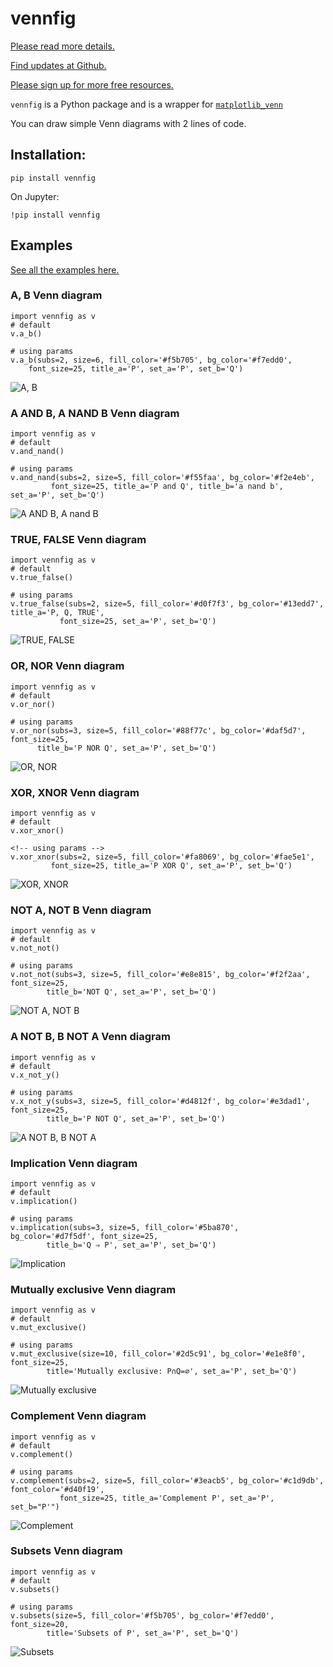 # vennfig

[Please read more details.](https://towardsdatascience.com/introducing-basic-venn-diagram-python-package-vennfig-fa3f8e4dcb36)

[Find updates at Github.](https://github.com/shinokada/vennfig)

[Please sign up for more free resources.](https://mailchi.mp/ae9891ba897a/codewithshin)



`vennfig` is a Python package and is a wrapper for [`matplotlib_venn`](https://github.com/konstantint/matplotlib-venn)

You can draw simple Venn diagrams with 2 lines of code.

## Installation:

```
pip install vennfig
```

On Jupyter:

```
!pip install vennfig
```

## Examples

[See all the examples here.](https://jovian.ml/shinokada/vennfig)

### A, B Venn diagram

```
import vennfig as v
# default
v.a_b()

# using params
v.a_b(subs=2, size=6, fill_color='#f5b705', bg_color='#f7edd0', 
    font_size=25, title_a='P', set_a='P', set_b='Q')
```

![A, B](https://raw.githubusercontent.com/shinokada/vennfig/master/image/a_b.png)

### A AND B, A NAND B Venn diagram

```
import vennfig as v
# default
v.and_nand()

# using params
v.and_nand(subs=2, size=5, fill_color='#f55faa', bg_color='#f2e4eb', 
         font_size=25, title_a='P and Q', title_b='a nand b', set_a='P', set_b='Q')
```

![A AND B, A nand B](https://raw.githubusercontent.com/shinokada/vennfig/master/image/and_nand.png)

### TRUE, FALSE Venn diagram

```
import vennfig as v
# default
v.true_false()

# using params
v.true_false(subs=2, size=5, fill_color='#d0f7f3', bg_color='#13edd7', title_a='P, Q, TRUE',
           font_size=25, set_a='P', set_b='Q')
```

![TRUE, FALSE](https://raw.githubusercontent.com/shinokada/vennfig/master/image/true_false.png)

### OR, NOR Venn diagram

```
import vennfig as v
# default
v.or_nor()

# using params
v.or_nor(subs=3, size=5, fill_color='#88f77c', bg_color='#daf5d7', font_size=25,
      title_b='P NOR Q', set_a='P', set_b='Q')
```

![OR, NOR](https://raw.githubusercontent.com/shinokada/vennfig/master/image/or_nor.png)

### XOR, XNOR Venn diagram

```
import vennfig as v
# default
v.xor_xnor()

<!-- using params -->
v.xor_xnor(subs=2, size=5, fill_color='#fa8069', bg_color='#fae5e1', 
         font_size=25, title_a='P XOR Q', set_a='P', set_b='Q')
```

![XOR, XNOR](https://raw.githubusercontent.com/shinokada/vennfig/master/image/xor_xnor.png)

### NOT A, NOT B Venn diagram

```
import vennfig as v
# default
v.not_not()

# using params
v.not_not(subs=3, size=5, fill_color='#e8e815', bg_color='#f2f2aa', font_size=25, 
        title_b='NOT Q', set_a='P', set_b='Q')
```

![NOT A, NOT B](https://raw.githubusercontent.com/shinokada/vennfig/master/image/nota_notb.png)

### A NOT B, B NOT A Venn diagram

```
import vennfig as v
# default
v.x_not_y()

# using params
v.x_not_y(subs=3, size=5, fill_color='#d4812f', bg_color='#e3dad1', font_size=25, 
        title_b='P NOT Q', set_a='P', set_b='Q')
```

![A NOT B, B NOT A](https://raw.githubusercontent.com/shinokada/vennfig/master/image/anotb.png)


### Implication Venn diagram

```
import vennfig as v
# default
v.implication()

# using params
v.implication(subs=3, size=5, fill_color='#5ba870', bg_color='#d7f5df', font_size=25, 
        title_b='Q ⇒ P', set_a='P', set_b='Q')
```

![Implication](https://raw.githubusercontent.com/shinokada/vennfig/master/image/impl.png)

### Mutually exclusive Venn diagram

```
import vennfig as v
# default
v.mut_exclusive()

# using params
v.mut_exclusive(size=10, fill_color='#2d5c91', bg_color='#e1e8f0', font_size=25, 
        title='Mutually exclusive: P∩Q=∅', set_a='P', set_b='Q')
```

![Mutually exclusive](https://raw.githubusercontent.com/shinokada/vennfig/master/image/mutual.png)

### Complement Venn diagram

```
import vennfig as v
# default
v.complement()

# using params 
v.complement(subs=2, size=5, fill_color='#3eacb5', bg_color='#c1d9db', font_color='#d40f19', 
           font_size=25, title_a='Complement P', set_a='P', set_b="P'")
```

![Complement](https://raw.githubusercontent.com/shinokada/vennfig/master/image/complement.png)

### Subsets Venn diagram

```
import vennfig as v
# default
v.subsets()

# using params
v.subsets(size=5, fill_color='#f5b705', bg_color='#f7edd0', font_size=20,
        title='Subsets of P', set_a='P', set_b='Q')
```

![Subsets](https://raw.githubusercontent.com/shinokada/vennfig/master/image/subsets.png)
